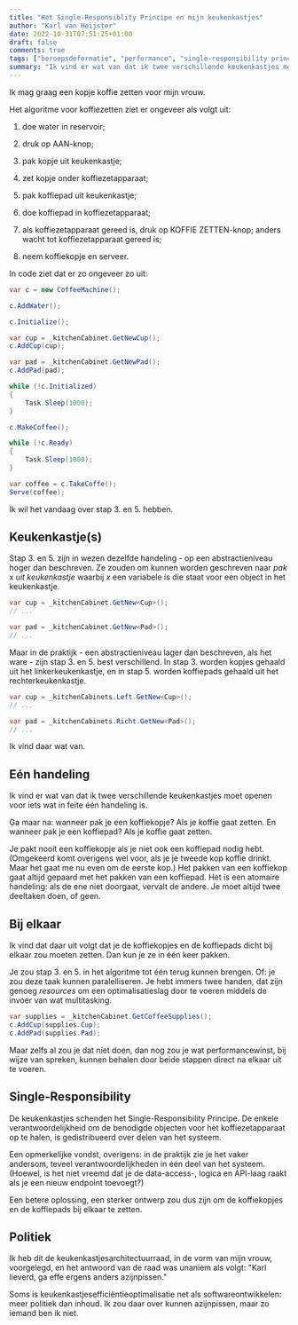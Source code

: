 ```yaml
---
title: "Het Single-Responsiblity Principe en mijn keukenkastjes"
author: "Karl van Heijster"
date: 2022-10-31T07:51:25+01:00
draft: false
comments: true
tags: ["beroepsdeformatie", "performance", "single-responsibility principe"]
summary: "Ik vind er wat van dat ik twee verschillende keukenkastjes moet openen voor iets wat in feite één handeling is. Ga maar na: wanneer pak je een koffiekopje? Als je koffie gaat zetten. En wanneer pak je een koffiepad? Als je koffie gaat zetten. Het pakken van een koffiekop gaat altijd gepaard met het pakken van een koffiepad. Het is een atomaire handeling."
---
```


Ik mag graag een kopje koffie zetten voor mijn vrouw.


Het algoritme voor koffiezetten ziet er ongeveer als volgt uit: 


1. doe water in reservoir;

2. druk op AAN-knop; 

3. pak kopje uit keukenkastje; 

4. zet kopje onder koffiezetapparaat;

5. pak koffiepad uit keukenkastje;

6. doe koffiepad in koffiezetapparaat;

7. als koffiezetapparaat gereed is, druk op KOFFIE ZETTEN-knop; anders wacht tot koffiezetapparaat gereed is;

8. neem koffiekopje en serveer.


In code ziet dat er zo ongeveer zo uit:


```cs
var c = new CoffeeMachine();

c.AddWater();

c.Initialize();

var cup = _kitchenCabinet.GetNewCup();
c.AddCup(cup);

var pad = _kitchenCabinet.GetNewPad();
c.AddPad(pad);

while (!c.Initialized)
{
    Task.Sleep(1000);
}

c.MakeCoffee();

while (!c.Ready)
{
    Task.Sleep(1000);
}

var coffee = c.TakeCoffe();
Serve(coffee);
```


Ik wil het vandaag over stap 3. en 5. hebben. 


## Keukenkastje(s)


Stap 3. en 5. zijn in wezen dezelfde handeling - op een abstractieniveau hoger dan beschreven. Ze zouden om kunnen worden geschreven naar *pak* x *uit keukenkastje* waarbij *x* een variabele is die staat voor een object in het keukenkastje.


```cs
var cup = _kitchenCabinet.GetNew<Cup>();
// ...

var pad = _kitchenCabinet.GetNew<Pad>();
// ...
```


Maar in de praktijk - een abstractieniveau lager dan beschreven, als het ware - zijn stap 3. en 5. best verschillend. In stap 3. worden kopjes gehaald uit het linkerkeukenkastje, en in stap 5. worden koffiepads gehaald uit het rechterkeukenkastje.


```cs
var cup = _kitchenCabinets.Left.GetNew<Cup>();
// ...

var pad = _kitchenCabinets.Richt.GetNew<Pad>();
// ...
```


Ik vind daar wat van.


## Eén handeling


Ik vind er wat van dat ik twee verschillende keukenkastjes moet openen voor iets wat in feite één handeling is. 


Ga maar na: wanneer pak je een koffiekopje? Als je koffie gaat zetten. En wanneer pak je een koffiepad? Als je koffie gaat zetten.


Je pakt nooit een koffiekopje als je niet ook een koffiepad nodig hebt. (Omgekeerd komt overigens wel voor, als je je tweede kop koffie drinkt. Maar het gaat me nu even om de eerste kop.) Het pakken van een koffiekop gaat altijd gepaard met het pakken van een koffiepad. Het is een atomaire handeling: als de ene niet doorgaat, vervalt de andere. Je moet altijd twee deeltaken doen, of geen.


## Bij elkaar


Ik vind dat daar uit volgt dat je de koffiekopjes en de koffiepads dicht bij elkaar zou moeten zetten. Dan kun je ze in één keer pakken.


Je zou stap 3. en 5. in het algoritme tot één terug kunnen brengen. Of: je zou deze taak kunnen paralelliseren. Je hebt immers twee handen, dat zijn genoeg *resources* om een optimalisatieslag door te voeren middels de invoer van wat multitasking.  


```cs
var supplies = _kitchenCabinet.GetCoffeeSupplies();
c.AddCup(supplies.Cup);
c.AddPad(supplies.Pad);
```


Maar zelfs al zou je dat niet doen, dan nog zou je wat performancewinst, bij wijze van spreken, kunnen behalen door beide stappen direct na elkaar uit te voeren.


## Single-Responsibility


De keukenkastjes schenden het Single-Responsibility Principe. De enkele verantwoordelijkheid om de benodigde objecten voor het koffiezetapparaat op te halen, is gedistribueerd over delen van het systeem.


Een opmerkelijke vondst, overigens: in de praktijk zie je het vaker andersom, teveel verantwoordelijkheden in één deel van het systeem. (Hoewel, is het niet vreemd dat je de data-access-, logica en API-laag raakt als je een nieuw endpoint toevoegt?)


Een betere oplossing, een sterker ontwerp zou dus zijn om de koffiekopjes en de koffiepads bij elkaar te zetten.


## Politiek


Ik heb dit de keukenkastjesarchitectuurraad, in de vorm van mijn vrouw, voorgelegd, en het antwoord van de raad was unaniem als volgt: "Karl lieverd, ga effe ergens anders azijnpissen."


Soms is keukenkastjesefficiëntieoptimalisatie net als softwareontwikkelen: meer politiek dan inhoud. Ik zou daar over kunnen azijnpissen, maar zo iemand ben ik niet.
